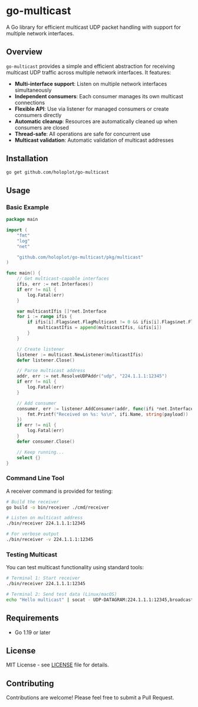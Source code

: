 # go-multicast

A Go library for efficient multicast UDP packet handling with support for multiple network interfaces.

## Overview

`go-multicast` provides a simple and efficient abstraction for receiving multicast UDP traffic across multiple network interfaces. It features:

- **Multi-interface support**: Listen on multiple network interfaces simultaneously
- **Independent consumers**: Each consumer manages its own multicast connections
- **Flexible API**: Use via listener for managed consumers or create consumers directly
- **Automatic cleanup**: Resources are automatically cleaned up when consumers are closed
- **Thread-safe**: All operations are safe for concurrent use
- **Multicast validation**: Automatic validation of multicast addresses

## Installation

```bash
go get github.com/holoplot/go-multicast
```

## Usage

### Basic Example

```go
package main

import (
    "fmt"
    "log"
    "net"

    "github.com/holoplot/go-multicast/pkg/multicast"
)

func main() {
    // Get multicast-capable interfaces
    ifis, err := net.Interfaces()
    if err != nil {
        log.Fatal(err)
    }

    var multicastIfis []*net.Interface
    for i := range ifis {
        if ifis[i].Flags&net.FlagMulticast != 0 && ifis[i].Flags&net.FlagUp != 0 {
            multicastIfis = append(multicastIfis, &ifis[i])
        }
    }

    // Create listener
    listener := multicast.NewListener(multicastIfis)
    defer listener.Close()

    // Parse multicast address
    addr, err := net.ResolveUDPAddr("udp", "224.1.1.1:12345")
    if err != nil {
        log.Fatal(err)
    }

    // Add consumer
    consumer, err := listener.AddConsumer(addr, func(ifi *net.Interface, payload []byte) {
        fmt.Printf("Received on %s: %s\n", ifi.Name, string(payload))
    })
    if err != nil {
        log.Fatal(err)
    }
    defer consumer.Close()

    // Keep running...
    select {}
}
```

### Command Line Tool

A receiver command is provided for testing:

```bash
# Build the receiver
go build -o bin/receiver ./cmd/receiver

# Listen on multicast address
./bin/receiver 224.1.1.1:12345

# For verbose output
./bin/receiver -v 224.1.1.1:12345
```

### Testing Multicast

You can test multicast functionality using standard tools:

```bash
# Terminal 1: Start receiver
./bin/receiver 224.1.1.1:12345

# Terminal 2: Send test data (Linux/macOS)
echo "Hello multicast" | socat - UDP-DATAGRAM:224.1.1.1:12345,broadcast
```

## Requirements

- Go 1.19 or later

## License

MIT License - see [LICENSE](LICENSE) file for details.

## Contributing

Contributions are welcome! Please feel free to submit a Pull Request.
